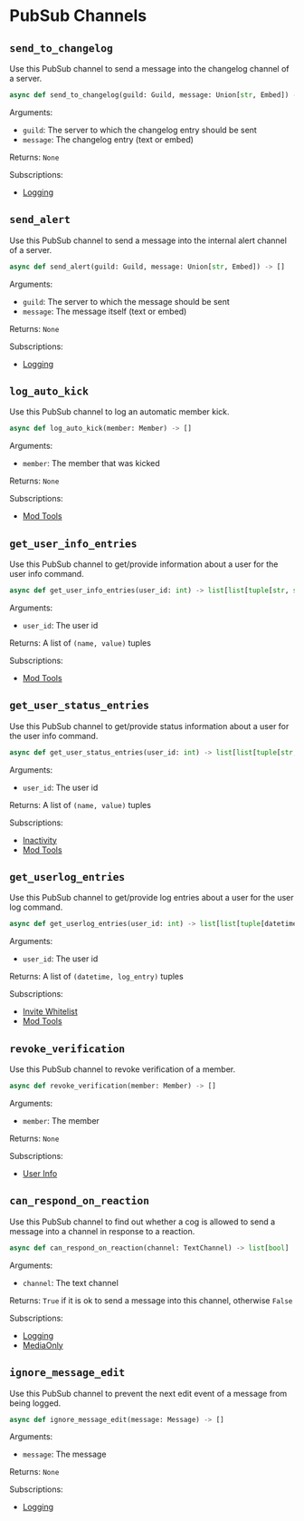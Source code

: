 # PubSub Channels

## `send_to_changelog`
Use this PubSub channel to send a message into the changelog channel of a server.

```python
async def send_to_changelog(guild: Guild, message: Union[str, Embed]) -> []
```

Arguments:

- `guild`: The server to which the changelog entry should be sent
- `message`: The changelog entry (text or embed)

Returns: `None`

Subscriptions:

- [Logging](/cogs/moderation/logging)


## `send_alert`
Use this PubSub channel to send a message into the internal alert channel of a server.

```python
async def send_alert(guild: Guild, message: Union[str, Embed]) -> []
```

Arguments:

- `guild`: The server to which the message should be sent
- `message`: The message itself (text or embed)

Returns: `None`

Subscriptions:

- [Logging](/cogs/moderation/logging)


## `log_auto_kick`
Use this PubSub channel to log an automatic member kick.

```python
async def log_auto_kick(member: Member) -> []
```

Arguments:

- `member`: The member that was kicked

Returns: `None`

Subscriptions:

- [Mod Tools](/cogs/moderation/mod)


## `get_user_info_entries`
Use this PubSub channel to get/provide information about a user for the user info command.

```python
async def get_user_info_entries(user_id: int) -> list[list[tuple[str, str]]]
```

Arguments:

- `user_id`: The user id

Returns: A list of `(name, value)` tuples

Subscriptions:

- [Mod Tools](/cogs/moderation/mod)


## `get_user_status_entries`
Use this PubSub channel to get/provide status information about a user for the user info command.

```python
async def get_user_status_entries(user_id: int) -> list[list[tuple[str, str]]]
```

Arguments:

- `user_id`: The user id

Returns: A list of `(name, value)` tuples

Subscriptions:

- [Inactivity](/cogs/information/inactivity)
- [Mod Tools](/cogs/moderation/mod)


## `get_userlog_entries`
Use this PubSub channel to get/provide log entries about a user for the user log command.

```python
async def get_userlog_entries(user_id: int) -> list[list[tuple[datetime, str]]]
```

Arguments:

- `user_id`: The user id

Returns: A list of `(datetime, log_entry)` tuples

Subscriptions:

- [Invite Whitelist](/cogs/moderation/invites)
- [Mod Tools](/cogs/moderation/mod)


## `revoke_verification`
Use this PubSub channel to revoke verification of a member.

```python
async def revoke_verification(member: Member) -> []
```

Arguments:

- `member`: The member

Returns: `None`

Subscriptions:

- [User Info](/cogs/information/user_info)


## `can_respond_on_reaction`
Use this PubSub channel to find out whether a cog is allowed to send a message into a channel in response to a reaction.

```python
async def can_respond_on_reaction(channel: TextChannel) -> list[bool]
```

Arguments:

- `channel`: The text channel

Returns: `True` if it is ok to send a message into this channel, otherwise `False`

Subscriptions:

- [Logging](/cogs/moderation/logging)
- [MediaOnly](/cogs/moderation/mediaonly)


## `ignore_message_edit`
Use this PubSub channel to prevent the next edit event of a message from being logged.

```python
async def ignore_message_edit(message: Message) -> []
```

Arguments:

- `message`: The message

Returns: `None`

Subscriptions:

- [Logging](/cogs/moderation/logging)
